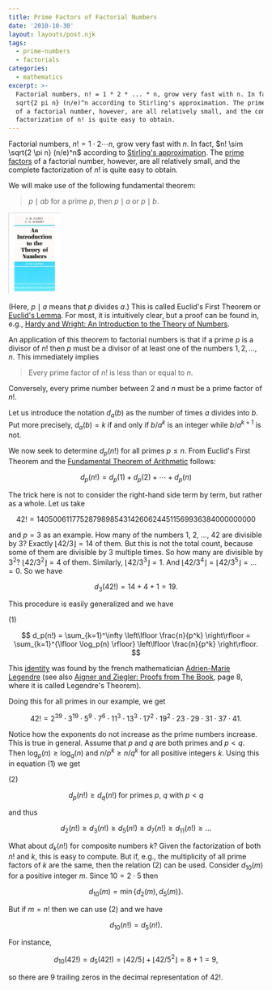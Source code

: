 ```yaml
---
title: Prime Factors of Factorial Numbers
date: '2010-10-30'
layout: layouts/post.njk
tags:
  - prime-numbers
  - factorials
categories:
  - mathematics
excerpt: >-
  Factorial numbers, n! = 1 * 2 * ... * n, grow very fast with n. In fact, n! ~
  sqrt{2 pi n} (n/e)^n according to Stirling's approximation. The prime factors
  of a factorial number, however, are all relatively small, and the complete
  factorization of n! is quite easy to obtain.
---
```

Factorial numbers, $n! = 1 \cdot 2 \cdots n$, grow very fast with $n$. In fact, $n! \sim \sqrt{2 \pi n} (n/e)^n$ according to [Stirling's approximation](http://en.wikipedia.org/wiki/Stirling's_approximation). The [prime factors](http://en.wikipedia.org/wiki/Prime_factor) of a factorial number, however, are all relatively small, and the complete factorization of $n!$ is quite easy to obtain.

We will make use of the following fundamental theorem:

> $p \mid a b$ for a prime $p$, then $p \mid a$ or $p \mid b$.

<div class="pull-right"><a href="https://en.wikipedia.org/wiki/Special:BookSources/0198531710"><img src="/media/books/hardy-wright.jpg" alt=""></a></div>

(Here, $p \mid a$ means that $p$ divides $a$.) This is called Euclid's First Theorem or [Euclid's Lemma](http://en.wikipedia.org/wiki/Euclid's_lemma). For most, it is intuitively clear, but a proof can be found in, e.g., <a href="https://en.wikipedia.org/wiki/Special:BookSources/0198531710">Hardy and Wright: An Introduction to the Theory of Numbers</a>.

An application of this theorem to factorial numbers is that if a prime $p$ is a divisor of $n!$ then $p$ must be a divisor of at least one of the numbers $1, 2, \ldots, n$. This immediately implies

> Every prime factor of $n!$ is less than or equal to $n$.

Conversely, every prime number between 2 and $n$ must be a prime factor of $n!$.

Let us introduce the notation $d_a(b)$ as the number of times $a$ divides into $b$. Put more precisely, $d_a(b) = k$ if and only if $b/a^k$ is an integer while $b/a^{k+1}$ is not.

We now seek to determine $d_p(n!)$ for all primes $p \leq n$. From Euclid's First Theorem and the [Fundamental Theorem of Arithmetic](http://en.wikipedia.org/wiki/Fundamental_theorem_of_arithmetic) follows:

$$
d_p(n!) = d_p(1) + d_p(2) + \cdots + d_p(n)
$$

The trick here is not to consider the right-hand side term by term, but rather as a whole. Let us take

$$
42! = 1405006117752879898543142606244511569936384000000000
$$

and $p=3$ as an example. How many of the numbers 1, 2, &#8230;, 42 are divisible by 3? Exactly $\lfloor 42/3 \rfloor = 14$ of them. But this is not the total count, because some of them are divisible by 3 multiple times. So how many are divisible by $3^2$? $\lfloor 42/3^2 \rfloor = 4$ of them. Similarly, $\lfloor 42/3^3 \rfloor = 1$. And $\lfloor 42/3^4 \rfloor = \lfloor 42/3^5 \rfloor = \ldots = 0$. So we have

$$
d_3(42!) = 14+4+1 = 19.
$$

This procedure is easily generalized and we have

<div class="pull-right">(1)</div>

$$
d_p(n!) = \sum_{k=1}^\infty \left\lfloor \frac{n}{p^k} \right\rfloor = \sum_{k=1}^{\lfloor \log_p(n) \rfloor} \left\lfloor \frac{n}{p^k} \right\rfloor.
$$

This [identity](http://en.wikipedia.org/wiki/Factorial#Number_theory) was found by the french mathematician [Adrien-Marie Legendre](http://en.wikipedia.org/wiki/Adrien-Marie_Legendre) (see also <a href="https://en.wikipedia.org/wiki/Special:BookSources/3540404600">Aigner and Ziegler: Proofs from The Book</a>, page 8, where it is called Legendre's Theorem).

Doing this for all primes in our example, we get

$$
42! = 2^{39} \cdot 3^{19} \cdot 5^9 \cdot 7^6 \cdot 11^3 \cdot 13^3 \cdot 17^2 \cdot 19^2 \cdot 23 \cdot 29 \cdot 31 \cdot 37 \cdot 41.
$$

Notice how the exponents do not increase as the prime numbers increase. This is true in general. Assume that $p$ and $q$ are both primes and $p < q$. Then $\log_p(n) \geq \log_q(n)$ and $n/p^k \geq n/q^k$ for all positive integers $k$. Using this in equation&nbsp;(1) we get

<div class="pull-right">(2)</div>

$$
d_p(n!) \geq d_q(n!) \; \text{for primes $p$, $q$ with $p < q$}
$$

and thus

$$
d_2(n!) \geq d_3(n!) \geq d_5(n!) \geq d_7(n!) \geq d_{11}(n!) \geq \ldots
$$

What about $d_k(n!)$ for composite numbers $k$? Given the factorization of both $n!$ and $k$, this is easy to compute. But if, e.g., the multiplicity of all prime factors of $k$ are the same, then the relation&nbsp;(2) can be used. Consider $d_{10}(m)$ for a positive integer $m$. Since $10 = 2 \cdot 5$ then

$$
d_{10}(m) = \min\{ d_2(m), d_5(m) \}.
$$

But if $m=n!$ then we can use&nbsp;(2) and we have

$$
d_{10}(n!) = d_5(n!).
$$

For instance,

$$
d_{10}(42!) = d_5(42!) = \lfloor 42/5 \rfloor + \lfloor 42/5^2 \rfloor = 8 + 1 = 9,
$$

so there are 9 trailing zeros in the decimal representation of 42!.
